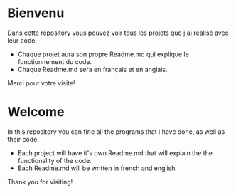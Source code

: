 # Bienvenu
Dans cette repository vous pouvez voir tous les projets que j'ai réalisé avec leur code.
* Chaque projet aura son propre Readme.md qui explique le fonctionnement du code.
* Chaque Readme.md sera en français et en anglais.

Merci pour votre visite!

#

# Welcome
In this repository you can fine all the programs that i have done, as well as their code.
* Each project will have it's own Readme.md that will explain the the functionality of the code.
* Each Readme.md will be written in french and english

Thank you for visiting!
